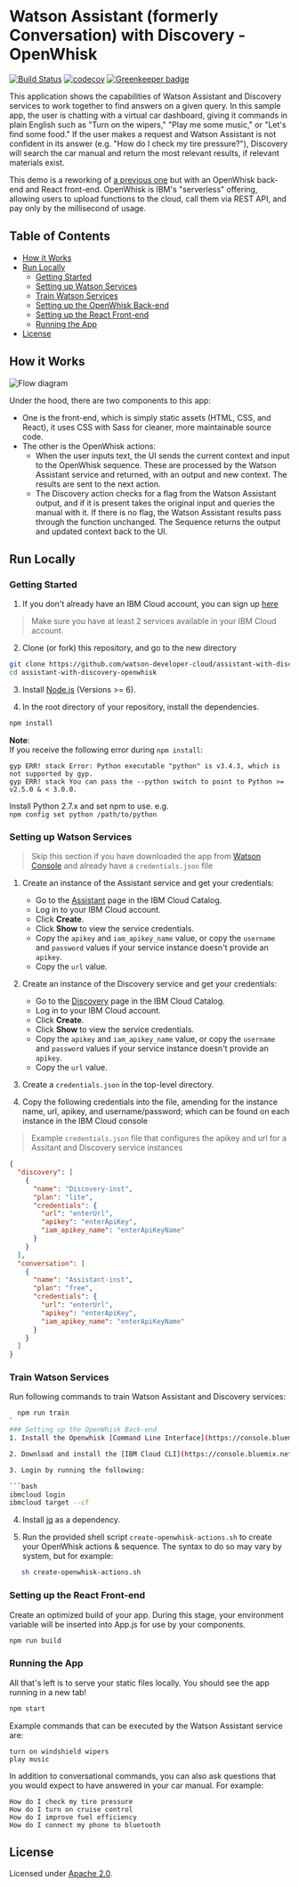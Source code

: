 # Watson Assistant (formerly Conversation) with Discovery - OpenWhisk


[![Build Status](https://travis-ci.org/watson-developer-cloud/assistant-with-discovery-openwhisk.svg?branch=master)](https://travis-ci.org/watson-developer-cloud/assistant-with-discovery-openwhisk) [![codecov](https://codecov.io/gh/watson-developer-cloud/assistant-with-discovery-openwhisk/branch/master/graph/badge.svg)](https://codecov.io/gh/watson-developer-cloud/assistant-with-discovery-openwhisk) [![Greenkeeper badge](https://badges.greenkeeper.io/watson-developer-cloud/assistant-with-discovery-openwhisk.svg)](https://greenkeeper.io/)

This application shows the capabilities of Watson Assistant and Discovery services to work together to find answers on a given query. In this sample app, the user is chatting with a virtual car dashboard, giving it commands in plain English such as "Turn on the wipers," "Play me some music," or "Let's find some food." If the user makes a request and Watson Assistant is not confident in its answer (e.g. "How do I check my tire pressure?"), Discovery will search the car manual and return the most relevant results, if relevant materials exist.

This demo is a reworking of [a previous one](https://github.com/watson-developer-cloud/assistant-with-discovery) but with an OpenWhisk back-end and React front-end. OpenWhisk is IBM's "serverless" offering, allowing users to upload functions to the cloud, call them via REST API, and pay only by the millisecond of usage.

## Table of Contents
* [How it Works](#how-it-works)
* [Run Locally](#run-locally)
  * [Getting Started](#getting-started)
  * [Setting up Watson Services](#setting-up-watson-services)
  * [Train Watson Services](#train-watson-services)
  * [Setting up the OpenWhisk Back-end](#setting-up-the-openwhisk-back-end)
  * [Setting up the React Front-end](#setting-up-the-react-front-end)
  * [Running the App](#running-the-app)
* [License](#license)

## How it Works

![Flow diagram](README_pictures/Flow_diagram.png?raw=true)

Under the hood, there are two components to this app:
* One is the front-end, which is simply static assets (HTML, CSS, and React), it uses CSS with Sass for cleaner, more maintainable source code.
* The other is the OpenWhisk actions:
  * When the user inputs text, the UI sends the current context and input to the OpenWhisk sequence. These are processed by the Watson Assistant service and returned, with an output and new context. The results are sent to the next action.
  * The Discovery action checks for a flag from the Watson Assistant output, and if it is present takes the original input and queries the manual with it. If there is no flag, the Watson Assistant results pass through the function unchanged. The Sequence returns the output and updated context back to the UI.


## Run Locally

### Getting Started
1. If you don't already have an IBM Cloud account, you can sign up [here](https://console.bluemix.net/registration/?cm_mmc=GitHubReadMe)
> Make sure you have at least 2 services available in your IBM Cloud account.

2. Clone (or fork) this repository, and go to the new directory
```bash
git clone https://github.com/watson-developer-cloud/assistant-with-discovery-openwhisk.git
cd assistant-with-discovery-openwhisk
```

3. Install [Node.js](https://nodejs.org) (Versions >= 6).

4. In the root directory of your repository, install the dependencies.
```bash
npm install
```

**Note**:  
If you receive the following error during `npm install`:
```
gyp ERR! stack Error: Python executable "python" is v3.4.3, which is not supported by gyp.
gyp ERR! stack You can pass the --python switch to point to Python >= v2.5.0 & < 3.0.0.
```
Install Python 2.7.x and set npm to use. e.g.  
```npm config set python /path/to/python```  

### Setting up Watson Services
> Skip this section if you have downloaded the app from [Watson Console](https://console.ng.bluemix.net/developer/watson) and already have a `credentials.json` file

1. Create an instance of the Assistant service and get your credentials:
    - Go to the [Assistant](https://console.bluemix.net/catalog/services/conversation) page in the IBM Cloud Catalog.
    - Log in to your IBM Cloud account.
    - Click **Create**.
    - Click **Show** to view the service credentials.
    - Copy the `apikey` and `iam_apikey_name` value, or copy the `username` and `password` values if your service instance doesn't provide an `apikey`.
    - Copy the `url` value.

1. Create an instance of the Discovery service and get your credentials:
    - Go to the [Discovery](https://console.bluemix.net/catalog/services/discovery) page in the IBM Cloud Catalog.
    - Log in to your IBM Cloud account.
    - Click **Create**.
    - Click **Show** to view the service credentials.
    - Copy the `apikey` and `iam_apikey_name` value, or copy the `username` and `password` values if your service instance doesn't provide an `apikey`.
    - Copy the `url` value.

1. Create a `credentials.json` in the top-level directory.

1. Copy the following credentials into the file, amending for the instance name, url, apikey, and username/password; which can be found on each instance in the IBM Cloud console

> Example `credentials.json` file that configures the apikey and url for a Assitant and Discovery service instances
```json
{
  "discovery": [
    {
      "name": "Discovery-inst",
      "plan": "lite",
      "credentials": {
        "url": "enterUrl",
        "apikey": "enterApiKey",
        "iam_apikey_name": "enterApiKeyName"
      }
    }
  ],
  "conversation": [
    {
      "name": "Assistant-inst",
      "plan": "free",
      "credentials": {
        "url": "enterUrl",
        "apikey": "enterApiKey",
        "iam_apikey_name": "enterApiKeyName"
      }
    }
  ]
}
```


### Train Watson Services
Run following commands to train Watson Assistant and Discovery services:
``` bash
  npm run train
`
### Setting up the OpenWhisk Back-end
1. Install the Openwhisk [Command Line Interface](https://console.bluemix.net/openwhisk/learn/cli).

2. Download and install the [IBM Cloud CLI](https://console.bluemix.net/docs/cli/index.html#overview).

3. Login by running the following:

```bash
ibmcloud login
ibmcloud target --cf
```

4. Install [jq](https://stedolan.github.io/jq/download/) as a dependency.

5. Run the provided shell script `create-openwhisk-actions.sh` to create your OpenWhisk actions & sequence. The syntax to do so may vary by system, but for example:

```bash
   sh create-openwhisk-actions.sh
```

### Setting up the React Front-end
Create an optimized build of your app. During this stage, your environment variable will be inserted into App.js for use by your components.
```bash
npm run build
```

### Running the App
All that's left is to serve your static files locally. You should see the app running in a new tab!
```bash
npm start
```

Example commands that can be executed by the Watson Assistant service are:
```
turn on windshield wipers
play music
```
In addition to conversational commands, you can also ask questions that you would expect to have answered in your car manual. For example:
```
How do I check my tire pressure
How do I turn on cruise control
How do I improve fuel efficiency
How do I connect my phone to bluetooth
```
## License
Licensed under [Apache 2.0](LICENSE).
